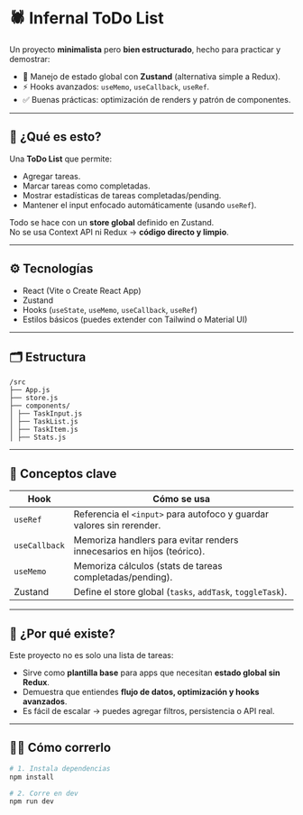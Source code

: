 # 🕷️ Infernal ToDo List

Un proyecto **minimalista** pero **bien estructurado**, hecho para practicar y demostrar:
- 🧩 Manejo de estado global con **Zustand** (alternativa simple a Redux).
- ⚡ Hooks avanzados: `useMemo`, `useCallback`, `useRef`.
- ✅ Buenas prácticas: optimización de renders y patrón de componentes.

---

## 🚀 **¿Qué es esto?**

Una **ToDo List** que permite:
- Agregar tareas.
- Marcar tareas como completadas.
- Mostrar estadísticas de tareas completadas/pending.
- Mantener el input enfocado automáticamente (usando `useRef`).

Todo se hace con un **store global** definido en Zustand.  
No se usa Context API ni Redux → **código directo y limpio**.

---

## ⚙️ **Tecnologías**

- React (Vite o Create React App)
- Zustand
- Hooks (`useState`, `useMemo`, `useCallback`, `useRef`)
- Estilos básicos (puedes extender con Tailwind o Material UI)

---

## 🗂️ **Estructura**
```
/src
├── App.js
├── store.js
├── components/
│ ├── TaskInput.js
│ ├── TaskList.js
│ ├── TaskItem.js
│ ├── Stats.js

```
---

## 🔑 **Conceptos clave**

| Hook | Cómo se usa |
|------|--------------|
| `useRef` | Referencia el `<input>` para autofoco y guardar valores sin rerender. |
| `useCallback` | Memoriza handlers para evitar renders innecesarios en hijos (teórico). |
| `useMemo` | Memoriza cálculos (stats de tareas completadas/pending). |
| Zustand | Define el store global (`tasks`, `addTask`, `toggleTask`). |

---

## 📌 **¿Por qué existe?**

Este proyecto no es solo una lista de tareas:
- Sirve como **plantilla base** para apps que necesitan **estado global sin Redux**.
- Demuestra que entiendes **flujo de datos, optimización y hooks avanzados**.
- Es fácil de escalar → puedes agregar filtros, persistencia o API real.

---

## 🧙‍♂️ **Cómo correrlo**

```bash
# 1. Instala dependencias
npm install

# 2. Corre en dev
npm run dev
